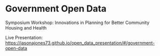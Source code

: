 # Government Open Data

Symposium Workshop: Innovations in Planning for Better Community Housing and Health

Live Presentation: https://jasonajones73.github.io/open_data_presentation/#/government-open-data
